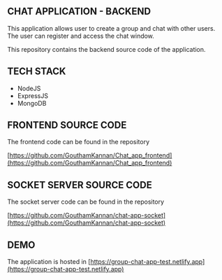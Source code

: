 ## CHAT APPLICATION - BACKEND

This application allows user to create a group and chat with other users. The user can register and access the chat window.

This repository contains the backend source code of the application.

## TECH STACK

* NodeJS
* ExpressJS
* MongoDB

## FRONTEND SOURCE CODE

The frontend code can be found in the repository

[https://github.com/GouthamKannan/Chat_app_frontend](https://github.com/GouthamKannan/Chat_app_frontend)

## SOCKET SERVER SOURCE CODE

The socket server code can be found in the repository

[https://github.com/GouthamKannan/chat-app-socket](https://github.com/GouthamKannan/chat-app-socket)

## DEMO

The application is hosted in [https://group-chat-app-test.netlify.app](https://group-chat-app-test.netlify.app)
